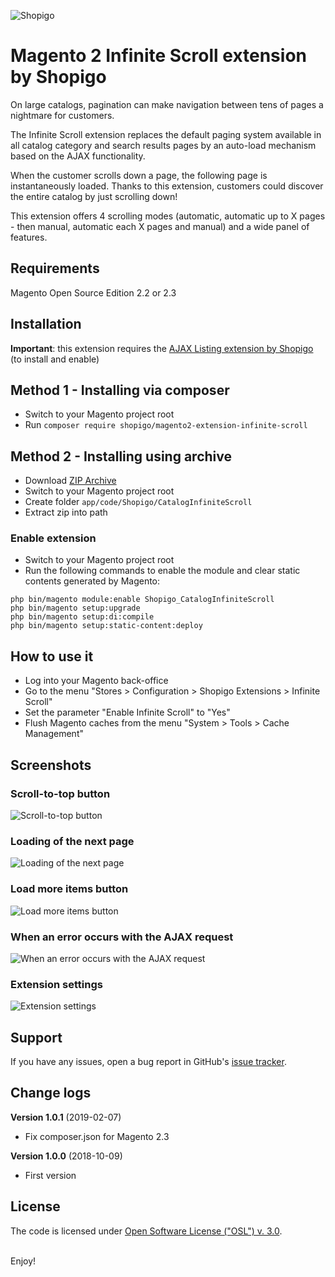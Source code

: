 ![Shopigo](https://i.imgur.com/7Ctkn7X.png)

# Magento 2 Infinite Scroll extension by Shopigo

On large catalogs, pagination can make navigation between tens of pages a nightmare for customers.

The Infinite Scroll extension replaces the default paging system available in all catalog category and search results pages by an auto-load mechanism based on the AJAX functionality.

When the customer scrolls down a page, the following page is instantaneously loaded.
Thanks to this extension, customers could discover the entire catalog by just scrolling down!

This extension offers 4 scrolling modes (automatic, automatic up to X pages - then manual, automatic each X pages and manual) and a wide panel of features.

## Requirements

Magento Open Source Edition 2.2 or 2.3

## Installation

**Important**: this extension requires the [AJAX Listing extension by Shopigo](https://github.com/acharrex/magento2-extension-ajax-listing) (to install and enable)

## Method 1 - Installing via composer

- Switch to your Magento project root
- Run `composer require shopigo/magento2-extension-infinite-scroll`

## Method 2 - Installing using archive

- Download [ZIP Archive](https://github.com/acharrex/magento2-extension-infinite-scroll/archive/master.zip)
- Switch to your Magento project root
- Create folder `app/code/Shopigo/CatalogInfiniteScroll`
- Extract zip into path

### Enable extension

- Switch to your Magento project root
- Run the following commands to enable the module and clear static contents generated by Magento:
```
php bin/magento module:enable Shopigo_CatalogInfiniteScroll
php bin/magento setup:upgrade
php bin/magento setup:di:compile
php bin/magento setup:static-content:deploy
```

## How to use it

- Log into your Magento back-office
- Go to the menu "Stores > Configuration > Shopigo Extensions > Infinite Scroll"
- Set the parameter "Enable Infinite Scroll" to "Yes"
- Flush Magento caches from the menu "System > Tools > Cache Management"

## Screenshots

### Scroll-to-top button

![Scroll-to-top button](https://i.imgur.com/XaSDwtQ.jpg)

### Loading of the next page

![Loading of the next page](https://i.imgur.com/9WNnTfm.jpg)

### Load more items button

![Load more items button](https://i.imgur.com/LGBXCK3.jpg)

### When an error occurs with the AJAX request

![When an error occurs with the AJAX request](https://i.imgur.com/o1ISsVn.jpg)

### Extension settings

![Extension settings](https://i.imgur.com/zrSVO8A.jpg)

## Support

If you have any issues, open a bug report in GitHub's [issue tracker](https://github.com/acharrex/magento2-extension-infinite-scroll/issues).

## Change logs

**Version 1.0.1** (2019-02-07)
- Fix composer.json for Magento 2.3

**Version 1.0.0** (2018-10-09)
- First version

## License

The code is licensed under [Open Software License ("OSL") v. 3.0](http://opensource.org/licenses/osl-3.0.php).

<br/>Enjoy!